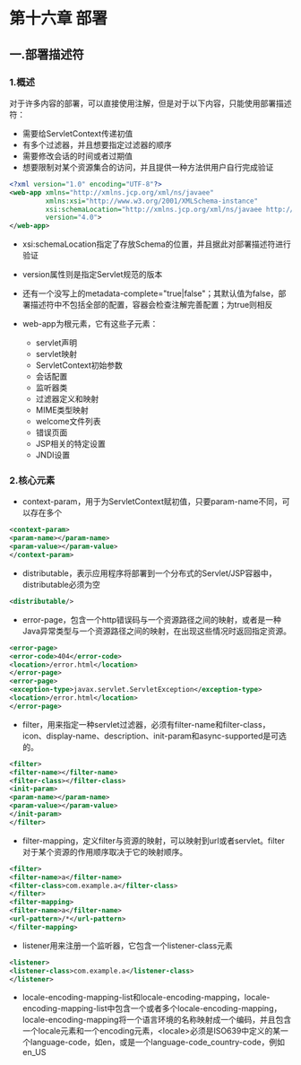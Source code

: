 # 第十六章 部署

## 一.部署描述符

### 1.概述

​	对于许多内容的部署，可以直接使用注解，但是对于以下内容，只能使用部署描述符：

* 需要给ServletContext传递初值
* 有多个过滤器，并且想要指定过滤器的顺序
* 需要修改会话的时间或者过期值
* 想要限制对某个资源集合的访问，并且提供一种方法供用户自行完成验证

`````xml
<?xml version="1.0" encoding="UTF-8"?>
<web-app xmlns="http://xmlns.jcp.org/xml/ns/javaee"
         xmlns:xsi="http://www.w3.org/2001/XMLSchema-instance"
         xsi:schemaLocation="http://xmlns.jcp.org/xml/ns/javaee http://xmlns.jcp.org/xml/ns/javaee/web-app_4_0.xsd"
         version="4.0">
</web-app>
`````

* xsi:schemaLocation指定了存放Schema的位置，并且据此对部署描述符进行验证
* version属性则是指定Servlet规范的版本
* 还有一个没写上的metadata-complete="true|false"；其默认值为false，部署描述符中不包括全部的配置，容器会检查注解完善配置；为true则相反

* web-app为根元素，它有这些子元素：
  * servlet声明
  * servlet映射
  * ServletContext初始参数
  * 会话配置
  * 监听器类
  * 过滤器定义和映射
  * MIME类型映射
  * welcome文件列表
  * 错误页面
  * JSP相关的特定设置
  * JNDI设置

### 2.核心元素

* context-param，用于为ServletContext赋初值，只要param-name不同，可以存在多个

`````xml
<context-param>
<param-name></param-name>
<param-value></param-value>
</context-param>
`````

* distributable，表示应用程序将部署到一个分布式的Servlet/JSP容器中，distributable必须为空

````xml
<distributable/>
````

* error-page，包含一个http错误码与一个资源路径之间的映射，或者是一种Java异常类型与一个资源路径之间的映射，在出现这些情况时返回指定资源。

````xml
<error-page>
<error-code>404</error-code>
<location>/error.html</location>
</error-page>
<error-page>
<exception-type>javax.servlet.ServletException</exception-type>
<location>/error.html</location>
</error-page>
````

* filter，用来指定一种servlet过滤器，必须有filter-name和filter-class，icon、display-name、description、init-param和async-supported是可选的。

````xml
<filter>
<filter-name></filter-name>
<filter-class></filter-class>
<init-param>
<param-name></param-name>
<param-value></param-value>
</init-param>
</filter>
````

* filter-mapping，定义filter与资源的映射，可以映射到url或者servlet。filter对于某个资源的作用顺序取决于它的映射顺序。

````xml
<filter>
<filter-name>a</filter-name>
<filter-class>com.example.a</filter-class>
</filter>
<filter-mapping>
<filter-name>a</filter-name>
<url-pattern>/*</url-pattern>
</filter-mapping>
````



* listener用来注册一个监听器，它包含一个listener-class元素

````xml
<listener>
<listener-class>com.example.a</listener-class>
</listener>
````

* locale-encoding-mapping-list和locale-encoding-mapping，locale-encoding-mapping-list中包含一个或者多个locale-encoding-mapping，locale-encoding-mapping将一个语言环境的名称映射成一个编码，并且包含一个locale元素和一个encoding元素，\<locale\>必须是ISO639中定义的某一个language-code，如en，或是一个language-code_country-code，例如en_US

